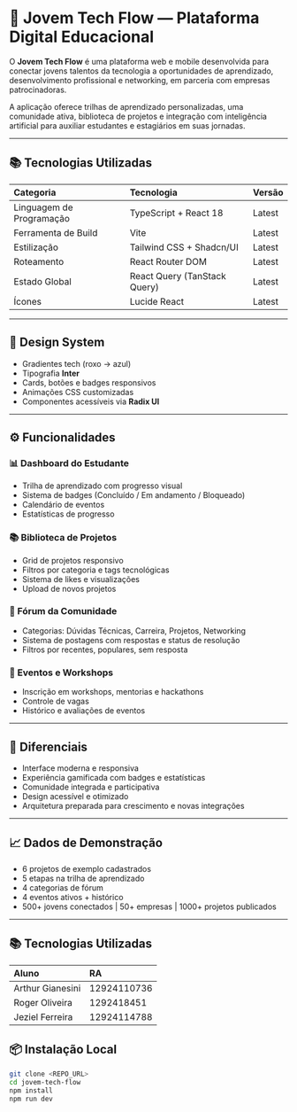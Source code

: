 # 📱 Jovem Tech Flow — Plataforma Digital Educacional  

O **Jovem Tech Flow** é uma plataforma web e mobile desenvolvida para conectar jovens talentos da tecnologia a oportunidades de aprendizado, desenvolvimento profissional e networking, em parceria com empresas patrocinadoras.

A aplicação oferece trilhas de aprendizado personalizadas, uma comunidade ativa, biblioteca de projetos e integração com inteligência artificial para auxiliar estudantes e estagiários em suas jornadas.

---

## 📚 Tecnologias Utilizadas  

| Categoria               | Tecnologia                     | Versão  |
|:------------------------|:--------------------------------|:---------|
| Linguagem de Programação | TypeScript + React 18            | Latest  |
| Ferramenta de Build      | Vite                             | Latest  |
| Estilização              | Tailwind CSS + Shadcn/UI         | Latest  |
| Roteamento               | React Router DOM                 | Latest  |
| Estado Global            | React Query (TanStack Query)     | Latest  |
| Ícones                   | Lucide React                     | Latest  |

---

## 🎨 Design System  

- Gradientes tech (roxo → azul)
- Tipografia **Inter**
- Cards, botões e badges responsivos
- Animações CSS customizadas  
- Componentes acessíveis via **Radix UI**

---

## ⚙️ Funcionalidades  

### 📊 Dashboard do Estudante  
- Trilha de aprendizado com progresso visual  
- Sistema de badges (Concluído / Em andamento / Bloqueado)  
- Calendário de eventos  
- Estatísticas de progresso  

### 📚 Biblioteca de Projetos  
- Grid de projetos responsivo  
- Filtros por categoria e tags tecnológicas  
- Sistema de likes e visualizações  
- Upload de novos projetos  

### 💬 Fórum da Comunidade  
- Categorias: Dúvidas Técnicas, Carreira, Projetos, Networking  
- Sistema de postagens com respostas e status de resolução  
- Filtros por recentes, populares, sem resposta  

### 📅 Eventos e Workshops  
- Inscrição em workshops, mentorias e hackathons  
- Controle de vagas  
- Histórico e avaliações de eventos 

---

## 🚀 Diferenciais  

- Interface moderna e responsiva  
- Experiência gamificada com badges e estatísticas  
- Comunidade integrada e participativa  
- Design acessível e otimizado  
- Arquitetura preparada para crescimento e novas integrações  

---

## 📈 Dados de Demonstração  

- 6 projetos de exemplo cadastrados  
- 5 etapas na trilha de aprendizado  
- 4 categorias de fórum  
- 4 eventos ativos + histórico  
- 500+ jovens conectados | 50+ empresas | 1000+ projetos publicados  

---

## 📚 Tecnologias Utilizadas  

| Aluno             | RA                     |
|:------------------------|:-----------------|
| Arthur Gianesini | 12924110736             |
| Roger  Oliveira  | 1292418451              |
| Jeziel Ferreira  | 12924114788             |

## 📦 Instalação Local  

```bash
git clone <REPO_URL>
cd jovem-tech-flow
npm install
npm run dev
